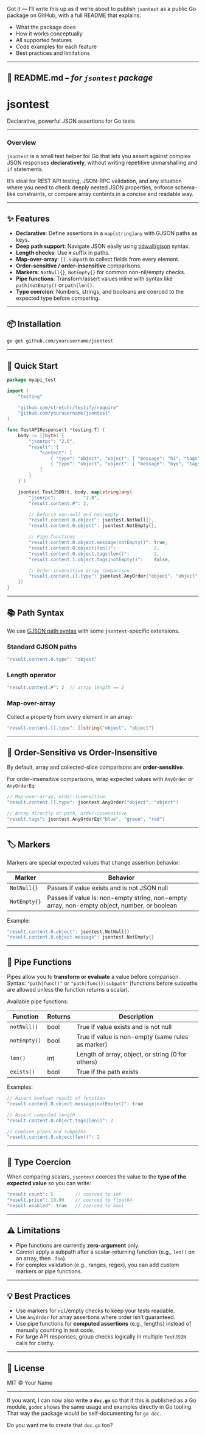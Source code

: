Got it — I’ll write this up as if we’re about to publish `jsontest` as a public Go package on GitHub, with a full README that explains:

* What the package does
* How it works conceptually
* All supported features
* Code examples for each feature
* Best practices and limitations

---

## 📄 **README.md** – *for `jsontest` package*

# jsontest

Declarative, powerful JSON assertions for Go tests

---

### Overview

`jsontest` is a small test helper for Go that lets you assert against complex JSON responses **declaratively**, without writing repetitive unmarshalling and `if` statements.

It’s ideal for REST API testing, JSON-RPC validation, and any situation where you need to check deeply nested JSON properties, enforce schema-like constraints, or compare array contents in a concise and readable way.

---

## ✨ Features

* **Declarative**: Define assertions in a `map[string]any` with GJSON paths as keys.
* **Deep path support**: Navigate JSON easily using [tidwall/gjson](https://github.com/tidwall/gjson) syntax.
* **Length checks**: Use `#` suffix in paths.
* **Map-over-array**: `[].subpath` to collect fields from every element.
* **Order-sensitive / order-insensitive** comparisons.
* **Markers**: `NotNull{}`, `NotEmpty{}` for common non-nil/empty checks.
* **Pipe functions**: Transform/assert values inline with syntax like
  `path|notEmpty()` or `path|len()`.
* **Type coercion**: Numbers, strings, and booleans are coerced to the expected type before comparing.

---

## 📦 Installation

```bash
go get github.com/yourusername/jsontest
```

---

## 🚀 Quick Start

```go
package myapi_test

import (
	"testing"

	"github.com/stretchr/testify/require"
	"github.com/yourusername/jsontest"
)

func TestAPIResponse(t *testing.T) {
	body := []byte(`{
		"jsonrpc": "2.0",
		"result": {
			"content": [
				{ "type": "object", "object": { "message": "hi", "tags": ["a","b"] } },
				{ "type": "object", "object": { "message": "bye", "tags": [] } }
			]
		}
	}`)

	jsontest.TestJSON(t, body, map[string]any{
		"jsonrpc":          "2.0",
		"result.content.#": 2,

		// Enforce non-null and non-empty
		"result.content.0.object": jsontest.NotNull{},
		"result.content.0.object": jsontest.NotEmpty{},

		// Pipe functions
		"result.content.0.object.message|notEmpty()": true,
		"result.content.0.object|len()":              2,
		"result.content.0.object.tags|len()":         2,
		"result.content.1.object.tags|notEmpty()":    false,

		// Order-insensitive array comparison
		"result.content.[].type": jsontest.AnyOrder("object", "object"),
	})
}
```

---

## 📚 Path Syntax

We use [GJSON path syntax](https://github.com/tidwall/gjson/blob/master/SYNTAX.md) with some `jsontest`-specific extensions.

### **Standard GJSON paths**

```go
"result.content.0.type": "object"
```

### **Length operator**

```go
"result.content.#": 2  // array length == 2
```

### **Map-over-array**

Collect a property from every element in an array:

```go
"result.content.[].type": []string{"object", "object"}
```

---

## 🔄 Order-Sensitive vs Order-Insensitive

By default, array and collected-slice comparisons are **order-sensitive**.

For order-insensitive comparisons, wrap expected values with `AnyOrder` or `AnyOrderEq`:

```go
// Map-over-array, order-insensitive
"result.content.[].type": jsontest.AnyOrder("object", "object")

// Array directly at path, order-insensitive
"result.tags": jsontest.AnyOrderEq("blue", "green", "red")
```

---

## 🏷 Markers

Markers are special expected values that change assertion behavior:

| Marker       | Behavior                                                                                    |
| ------------ | ------------------------------------------------------------------------------------------- |
| `NotNull{}`  | Passes if value exists and is not JSON null                                                 |
| `NotEmpty{}` | Passes if value is: non-empty string, non-empty array, non-empty object, number, or boolean |

Example:

```go
"result.content.0.object": jsontest.NotNull{}
"result.content.0.object.message": jsontest.NotEmpty{}
```

---

## 🔧 Pipe Functions

Pipes allow you to **transform or evaluate** a value before comparison.
Syntax: `"path|func()"` or `"path|func()|subpath"` (functions before subpaths are allowed unless the function returns a scalar).

Available pipe functions:

| Function     | Returns | Description                                       |
| ------------ | ------- | ------------------------------------------------- |
| `notNull()`  | bool    | True if value exists and is not null              |
| `notEmpty()` | bool    | True if value is non-empty (same rules as marker) |
| `len()`      | int     | Length of array, object, or string (0 for others) |
| `exists()`   | bool    | True if the path exists                           |

Examples:

```go
// Assert boolean result of function
"result.content.0.object.message|notEmpty()": true

// Assert computed length
"result.content.0.object.tags|len()": 2

// Combine pipes and subpaths
"result.content.0.object|len()": 2
```

---

## 🧪 Type Coercion

When comparing scalars, `jsontest` coerces the value to the **type of the expected value** so you can write:

```go
"result.count": 5        // coerced to int
"result.price": 19.99    // coerced to float64
"result.enabled": true   // coerced to bool
```

---

## ⚠️ Limitations

* Pipe functions are currently **zero-argument** only.
* Cannot apply a subpath after a scalar-returning function (e.g., `len()` on an array, then `.foo`).
* For complex validation (e.g., ranges, regex), you can add custom markers or pipe functions.

---

## 💡 Best Practices

* Use markers for `nil`/empty checks to keep your tests readable.
* Use `AnyOrder` for array assertions where order isn’t guaranteed.
* Use pipe functions for **computed assertions** (e.g., lengths) instead of manually counting in test code.
* For large API responses, group checks logically in multiple `TestJSON` calls for clarity.

---

## 📜 License

MIT © Your Name

---

If you want, I can now also write a **`doc.go`** so that if this is published as a Go module, `godoc` shows the same usage and examples directly in Go tooling. That way the package would be self-documenting for `go doc`.

Do you want me to create that `doc.go` too?
